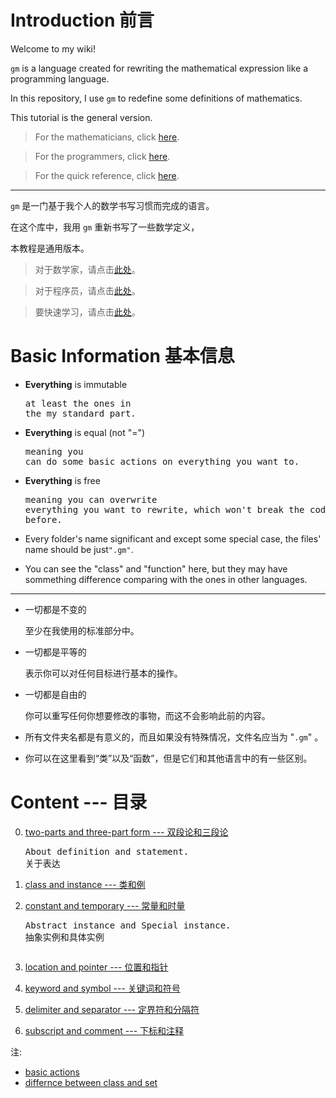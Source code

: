 <!-- path: https://github.com/GiacomoZheng/gm/wiki/ -->

<!-- 编辑于18年10月27日 -->

# Introduction 前言

Welcome to my wiki!

`gm` is a language created for rewriting the mathematical expression like a programming language.

In this repository, I use `gm` to redefine some definitions of mathematics.

This tutorial is the general version.

> For the mathematicians, click [here]().

> For the programmers, click [here]().

> For the quick reference, click [here]().

---

`gm` 是一门基于我个人的数学书写习惯而完成的语言。

在这个库中，我用 `gm` 重新书写了一些数学定义，

本教程是通用版本。

> 对于数学家，请点击[此处]()。

> 对于程序员，请点击[此处]()。

> 要快速学习，请点击[此处]()。

# Basic Information 基本信息

* **Everything** is immutable<pre>at least the ones in the my standard part.</pre>
* **Everything** is equal (not "=")<pre>meaning you can do some basic actions on everything you want to.</pre>
* **Everything** is free<pre>meaning you can overwrite everything you want to rewrite, which won't break the codes you wrote before.</pre>

* Every folder's name significant and except some special case, the files' name should be just`".gm"`.

* You can see the "class" and "function" here, but they may have sommething difference comparing with the ones in other languages.

---

* 一切都是不变的<pre>至少在我使用的标准部分中。</pre>
* 一切都是平等的<pre>表示你可以对任何目标进行基本的操作。</pre>
* 一切都是自由的<pre>你可以重写任何你想要修改的事物，而这不会影响此前的内容。</pre>

* 所有文件夹名都是有意义的，而且如果没有特殊情况，文件名应当为 "`.gm`" 。

* 你可以在这里看到“类”以及“函数”，但是它们和其他语言中的有一些区别。

# Content --- 目录

0. [two-parts and three-part form --- 双段论和三段论](0)<pre>About definition and statement.
关于表达</pre>

1. [class and instance --- 类和例](1)

2. [constant and temporary --- 常量和时量](2)<pre>Abstract instance and Special instance.
抽象实例和具体实例
</pre>

3. [location and pointer --- 位置和指针](3)

4. [keyword and symbol --- 关键词和符号](4)<!-- wait -->

5. [delimiter and separator --- 定界符和分隔符](5)

6. [subscript and comment --- 下标和注释](6)

注:
* [basic actions]()
* [differnce between class and set]()